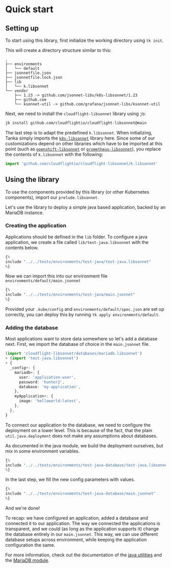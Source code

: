 # Quick start

## Setting up
To start using this library, first initialize the working directory using `tk
init`.

This will create a directory structure similar to this:

```
.
├── environments
│   └── default
├── jsonnetfile.json
├── jsonnetfile.lock.json
├── lib
│   └── k.libsonnet
└── vendor
    ├── 1.23 -> github.com/jsonnet-libs/k8s-libsonnet/1.23
    ├── github.com
    └── ksonnet-util -> github.com/grafana/jsonnet-libs/ksonnet-util
```


Next, we need to install the `cloudflight-libsonnet` library using `jb`:

```bash
jb install github.com/cloudflightio/cloudflight-libsonnet@main
```

The last step is to adapt the predefined `k.libsonnet`. When initializing, Tanka
simply imports the
[`k8s-libsonnet`](https://github.com/jsonnet-libs/k8s-libsonnet) library here.
Since some of our customizations depend on other libraries which have to be
imported at this point (such as
[`openshift-libsonnet`](https://github.com/jsonnet-libs/openshift-libsonnet) or
[`prometheus-libsonnet`](https://github.com/jsonnet-libs/prometheus-operator-libsonnet)), you replace the contents of `k.libsonnet` with the
following:

```.ts
import 'github.com/cloudflightio/cloudflight-libsonnet/k.libsonnet'
```


## Using the library

To use the components provided by this library (or other Kubernetes components),
import our `prelude.libsonnet`.

Let's use the library to deploy a simple java based application, backed by an
MariaDB instance.

### Creating the application

Applications should be defined in the `lib` folder. To configure a java
application, we create a file called `lib/test-java.libsonnet` with the
contents below.

```.ts
{%
include "../../tests/environments/test-java/test-java.libsonnet"
%}
```

Now we can import this into our environment file
`environments/default/main.jsonnet`

```.ts
{%
include "../../tests/environments/test-java/main.jsonnet"
%}
```

Provided your `.kube/config` and `environments/default/spec.json` are set up
correctly, you can deploy this by running `tk apply environments/default`.

### Adding the database

Most applications want to store data somewhere so let's add a database next.
First, we import the database of choice in the `main.jsonnet` file.


```.ts
(import 'cloudflight-libsonnet/databases/mariadb.libsonnet')
+ (import 'test-java.libsonnet')
+ {
  _config+: {
    mariadb+: {
      user: 'application-user',
      password: 'hunter2',
      database: 'my-application',
    },
    myApplication+: {
      image: 'helloworld:latest',
    },
  },
}
```

To connect our application to the database, we need to configure the deployment
on a lower level. This is because of the fact, that the plain
`util.java.deployment` does not make any assumptions about databases.

As documented in the java module, we build the deployment ourselves, but mix in
some environment variables.


```.ts
{%
include "../../tests/environments/test-java-database/test-java.libsonnet"
%}
```

In the last step, we fill the new config parameters with values.


```.ts
{%
include "../../tests/environments/test-java-database/main.jsonnet"
%}
```


And we're done!

To recap: we have configured an application, added a database
and connected it to our application. The way we connected the applications is
transparent, and we could (as long as the application supports it) change the
database entirely in our `main.jsonnet`. This way, we can use different database
setups across environment, while keeping the application configuration the same.

For more information, check out the documentation of the [java
utilities](../modules/java_application.md) and the [MariaDB
module](../modules/databases/mariadb.md).
